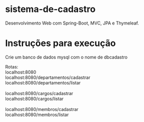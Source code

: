 # sistema-de-cadastro
Desenvolvimento Web com Spring-Boot, MVC, JPA e Thymeleaf.

# Instruções para execução
Crie um banco de dados mysql com o nome de dbcadastro

Rotas: <br>
localhost:8080 <br>
localhost:8080/departamentos/cadastrar <br>
localhost:8080/departamentos/listar <br>
<br>
localhost:8080/cargos/cadastrar <br>
localhost:8080/cargos/listar <br>
<br>
localhost:8080/membros/cadastrar <br>
localhost:8080/membros/listar <br>
